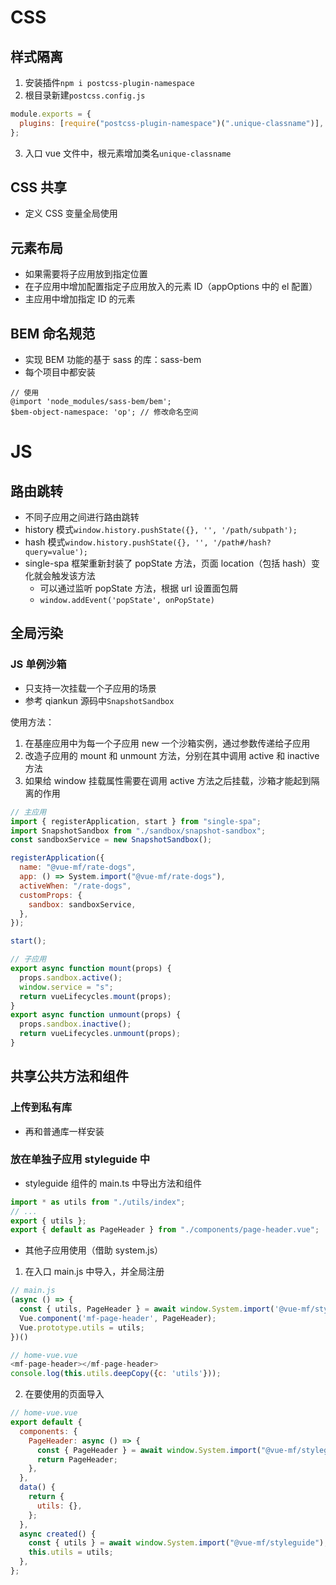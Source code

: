 # CSS

## 样式隔离

1. 安装插件`npm i postcss-plugin-namespace`
2. 根目录新建`postcss.config.js`

```js
module.exports = {
  plugins: [require("postcss-plugin-namespace")(".unique-classname")],
};
```

3. 入口 vue 文件中，根元素增加类名`unique-classname`

## CSS 共享

- 定义 CSS 变量全局使用

## 元素布局

- 如果需要将子应用放到指定位置
- 在子应用中增加配置指定子应用放入的元素 ID（appOptions 中的 el 配置）
- 主应用中增加指定 ID 的元素

## BEM 命名规范

- 实现 BEM 功能的基于 sass 的库：sass-bem
- 每个项目中都安装

```
// 使用
@import 'node_modules/sass-bem/bem';
$bem-object-namespace: 'op'; // 修改命名空间
```

# JS

## 路由跳转

- 不同子应用之间进行路由跳转
- history 模式`window.history.pushState({}, '', '/path/subpath');`
- hash 模式`window.history.pushState({}, '', '/path#/hash?query=value');`
- single-spa 框架重新封装了 popState 方法，页面 location（包括 hash）变化就会触发该方法
  - 可以通过监听 popState 方法，根据 url 设置面包屑
  - `window.addEvent('popState', onPopState)`

## 全局污染

### JS 单例沙箱

- 只支持一次挂载一个子应用的场景
- 参考 qiankun 源码中`SnapshotSandbox`

使用方法：

1. 在基座应用中为每一个子应用 new 一个沙箱实例，通过参数传递给子应用
2. 改造子应用的 mount 和 unmount 方法，分别在其中调用 active 和 inactive 方法
3. 如果给 window 挂载属性需要在调用 active 方法之后挂载，沙箱才能起到隔离的作用

```js
// 主应用
import { registerApplication, start } from "single-spa";
import SnapshotSandbox from "./sandbox/snapshot-sandbox";
const sandboxService = new SnapshotSandbox();

registerApplication({
  name: "@vue-mf/rate-dogs",
  app: () => System.import("@vue-mf/rate-dogs"),
  activeWhen: "/rate-dogs",
  customProps: {
    sandbox: sandboxService,
  },
});

start();

// 子应用
export async function mount(props) {
  props.sandbox.active();
  window.service = "s";
  return vueLifecycles.mount(props);
}
export async function unmount(props) {
  props.sandbox.inactive();
  return vueLifecycles.unmount(props);
}
```

## 共享公共方法和组件

### 上传到私有库

- 再和普通库一样安装

### 放在单独子应用 styleguide 中

- styleguide 组件的 main.ts 中导出方法和组件

```js
import * as utils from "./utils/index";
// ...
export { utils };
export { default as PageHeader } from "./components/page-header.vue";
```

- 其他子应用使用（借助 system.js）

1. 在入口 main.js 中导入，并全局注册

```js
// main.js
(async () => {
  const { utils, PageHeader } = await window.System.import('@vue-mf/styleguide');
  Vue.component('mf-page-header', PageHeader);
  Vue.prototype.utils = utils;
})()

// home-vue.vue
<mf-page-header></mf-page-header>
console.log(this.utils.deepCopy({c: 'utils'}));
```

2. 在要使用的页面导入

```js
// home-vue.vue
export default {
  components: {
    PageHeader: async () => {
      const { PageHeader } = await window.System.import("@vue-mf/styleguide");
      return PageHeader;
    },
  },
  data() {
    return {
      utils: {},
    };
  },
  async created() {
    const { utils } = await window.System.import("@vue-mf/styleguide");
    this.utils = utils;
  },
};
```
